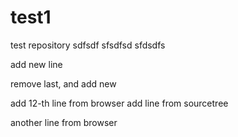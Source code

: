 # test1
test repository
sdfsdf
sfsdfsd
sfdsdfs


add new line 

remove last, and add new

add 12-th line from browser
add line from sourcetree

another line from browser

